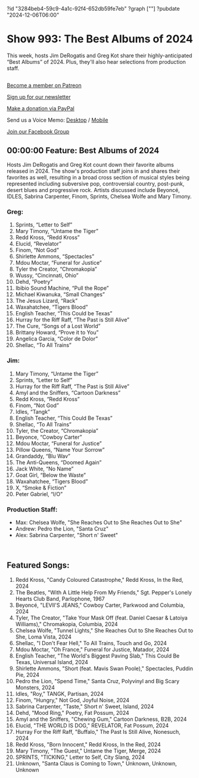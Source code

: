 ?id "3284beb4-59c9-4a1c-92f4-652db59fe7eb"
?graph [""]
?pubdate "2024-12-06T06:00"
# Show 993: The Best Albums of 2024

This week, hosts Jim DeRogatis and Greg Kot share their highly-anticipated “Best Albums” of 2024. Plus, they'll also hear selections from production staff.



## 

[Become a member on Patreon](https://bit.ly/3slWZvc)

[Sign up for our newsletter](https://bit.ly/3eEvRnG)

[Make a donation via PayPal](https://bit.ly/3dmt9lU)

Send us a Voice Memo: [Desktop](http://bit.ly/2RyD5Ah) / [Mobile](http://sayhi.chat/soundops)

[Join our Facebook Group](https://bit.ly/3sivr9T)



## 00:00:00 Feature: Best Albums of 2024

Hosts Jim DeRogatis and Greg Kot count down their favorite albums released in 2024. The show's production staff joins in and shares their favorites as well, resulting in a broad cross section of musical styles being represented including subversive pop, controversial country, post-punk, desert blues and progressive rock. Artists discussed include Beyoncé, IDLES, Sabrina Carpenter, Finom, Sprints, Chelsea Wolfe and Mary Timony.


### Greg:

1. Sprints, “Letter to Self”
2. Mary Timony, “Untame the Tiger”
3. Redd Kross, “Redd Kross”
4. Elucid, “Revelator”
5. Finom, “Not God”
6. Shirlette Ammons, “Spectacles”
7. Mdou Moctar, “Funeral for Justice”
8. Tyler the Creator, “Chromakopia”
9. Wussy, “Cincinnati, Ohio”
10. Dehd, “Poetry”
11. Ibibio Sound Machine, “Pull the Rope”
12. Michael Kiwanuka, “Small Changes”
13. The Jesus Lizard, “Rack”
14. Waxahatchee, “Tigers Blood”
15. English Teacher, “This Could be Texas”
16. Hurray for the Riff Raff, “The Past is Still Alive”
17. The Cure, “Songs of a Lost World”
18. Brittany Howard, “Prove it to You”
19. Angelica Garcia, “Color de Dolor”
20. Shellac, “To All Trains”


### Jim:

1. Mary Timony, “Untame the Tiger”
2. Sprints, “Letter to Self”
3. Hurray for the Riff Raff, “The Past is Still Alive”
4. Amyl and the Sniffers, “Cartoon Darkness”
5. Redd Kross, “Redd Kross”
6. Finom, “Not God”
7. Idles, “Tangk”
8. English Teacher, “This Could Be Texas”
9. Shellac, “To All Trains”
10. Tyler, the Creator, “Chromakopia”
11. Beyonce, “Cowboy Carter”
12. Mdou Moctar, “Funeral for Justice”
13. Pillow Queens, “Name Your Sorrow”
14. Grandaddy, “Blu Wav”
15. The Anti-Queens, “Doomed Again”
16. Jack White, “No Name”
17. Goat Girl, “Below the Waste”
18. Waxahatchee, “Tigers Blood”
19. X, “Smoke & Fiction”
20. Peter Gabriel, “I/O”


### Production Staff:

- Max: Chelsea Wolfe, "She Reaches Out to She Reaches Out to She"
- Andrew: Pedro the Lion, "Santa Cruz"
- Alex: Sabrina Carpenter, "Short n' Sweet"

 



## Featured Songs:

1. Redd Kross, "Candy Coloured Catastrophe," Redd Kross, In the Red, 2024
2. The Beatles, "With A Little Help From My Friends," Sgt. Pepper's Lonely Hearts Club Band, Parlophone, 1967
3. Beyoncé, "LEVII'S JEANS," Cowboy Carter, Parkwood and Columbia, 2024
4. Tyler, The Creator, "Take Your Mask Off (feat. Daniel Caesar & Latoiya Williams)," Chromakopia, Columbia, 2024
5. Chelsea Wolfe, "Tunnel Lights," She Reaches Out to She Reaches Out to She, Loma Vista, 2024
6. Shellac, "I Don't Fear Hell," To All Trains, Touch and Go, 2024
7. Mdou Moctar, "Oh France," Funeral for Justice, Matador, 2024
8. English Teacher, "The World's Biggest Paving Slab," This Could Be Texas, Universal Island, 2024
9. Shirlette Ammons, "Short (feat. Mavis Swan Poole)," Spectacles, Puddin Pie, 2024
10. Pedro the Lion, "Spend Time," Santa Cruz, Polyvinyl and Big Scary Monsters, 2024
11. Idles, "Roy," TANGK, Partisan, 2024
12. Finom, "Hungry," Not God, Joyful Noise, 2024
13. Sabrina Carpenter, "Taste," Short n' Sweet, Island, 2024
14. Dehd, "Mood Ring," Poetry, Fat Possum, 2024
15. Amyl and the Sniffers, "Chewing Gum," Cartoon Darkness, B2B, 2024
16. Elucid, "THE WORLD IS DOG," REVELATOR, Fat Possum, 2024
17. Hurray For the Riff Raff, "Buffalo," The Past Is Still Alive, Nonesuch, 2024
18. Redd Kross, "Born Innocent," Redd Kross, In the Red, 2024
19. Mary Timony, "The Guest," Untame the Tiger, Merge, 2024
20. SPRINTS, "TICKING," Letter to Self, City Slang, 2024
21. Unknown, "Santa Claus is Coming to Town," Unknown, Unknown, Unknown